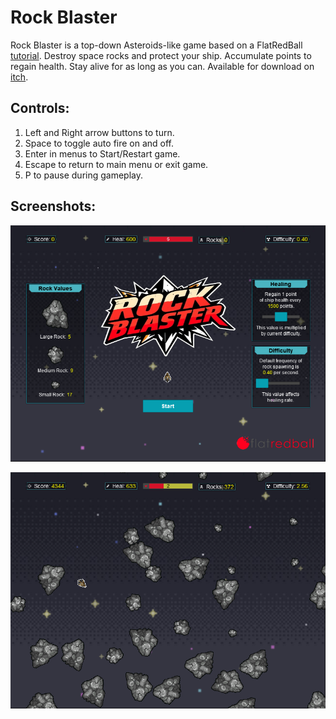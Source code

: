 # Rock Blaster
Rock Blaster is a top-down Asteroids-like game based on a FlatRedBall [tutorial](https://docs.flatredball.com/flatredball/tutorials/rock-blaster). Destroy space rocks and protect your ship. Accumulate points to regain health. Stay alive for as long as you can. Available for download on [itch](https://rychup.itch.io/rockblaster).

## Controls:

1. Left and Right arrow buttons to turn.
2. Space to toggle auto fire on and off.
3. Enter in menus to Start/Restart game.
4. Escape to return to main menu or exit game.
5. P to pause during gameplay.

## Screenshots:

<p align="center" style="margin-bottom: 0px !important;">
  <img width="800" src="/Screenshots/startmenu.png" alt="Start Menu" align="center">
  <br><br>
  <img width="800" src="/Screenshots/gameplay.png" alt="Gameplay" align="center">
</p>
